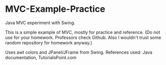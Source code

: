 # MVC-Example-Practice
Java MVC experiment with Swing. 

This is a simple example of MVC, mostly for practice and reference.
(Do not use for your homework. Professors check Github. Also I wouldn't
trust some random repository for homework anyway.)

Uses awt colors and JPanel/JFrame from Swing.
References used: Java documentation, TutorialsPoint.com
